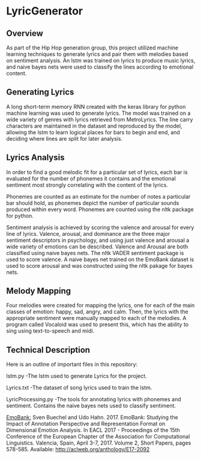 # LyricGenerator

## Overview
As part of the Hip Hop generation group, this project utilized machine learning techniques to generate lyrics and pair them with melodies based on sentiment analysis. An lstm was trained on lyrics to produce music lyrics, and naive bayes nets were used to classify the lines according to emotional content.

## Generating Lyrics
A long short-term memory RNN created with the keras library for python machine learning was used to generate lyrics. The model was trained on a wide variety of genres with lyrics retrieved from MetroLyrics. The line carry characters are maintained in the dataset and reproduced by the model, allowing the lstm to learn logical places for bars to begin and end, and deciding where lines are split for later analysis.

## Lyrics Analysis
In order to find a good melodic fit for a particular set of lyrics, each bar is evaluated for the number of phonemes it contains and the emotional sentiment most strongly correlating with the content of the lyrics. 

Phonemes are counted as an estimate for the number of notes a particular bar should hold, as phonemes depict the number of particular sounds produced within every word. Phonemes are counted using the nltk package for python. 

Sentiment analysis is achieved by scoring the valence and arousal for every line of lyrics. Valence, arousal, and dominance are the three major sentiment descriptors in psychology, and using just valence and arousal a wide variety of emotions can be described. Valence and Arousal are both classified using naive bayes nets. The nltk VADER sentiment package is used to score valence. A naive bayes net trained on the EmoBank dataset is used to score arousal and was constructed using the nltk pakage for bayes nets.

## Melody Mapping
Four melodies were created for mapping the lyrics, one for each of the main classes of emotion: happy, sad, angry, and calm. Then, the lyrics with the appropriate sentiment were manually mapped to each of the melodies. A program called Vocaloid was used to present this, which has the ability to sing using text-to-speech and midi.

## Technical Description
Here is an outline of important files in this repository:

lstm.py  -The lstm used to generate Lyrics for the project.

Lyrics.txt  -The dataset of song lyrics used to train the lstm.

LyricProcessing.py  -The tools for annotating lyrics with phonemes and sentiment. Contains the naive bayes nets used to classify sentiment.

[EmoBank:](https://github.com/JULIELab/EmoBank)
Sven Buechel and Udo Hahn. 2017. EmoBank: Studying the Impact of Annotation Perspective and Representation Format on Dimensional Emotion Analysis. In EACL 2017 - Proceedings of the 15th Conference of the European Chapter of the Association for Computational Linguistics. Valencia, Spain, April 3-7, 2017. Volume 2, Short Papers, pages 578-585. Available: http://aclweb.org/anthology/E17-2092
